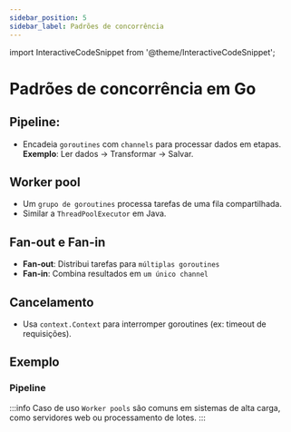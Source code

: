 ```yaml
---
sidebar_position: 5
sidebar_label: Padrões de concorrência
---
```


import InteractiveCodeSnippet from '@theme/InteractiveCodeSnippet';

# Padrões de concorrência em Go

## Pipeline:

- Encadeia `goroutines` com `channels` para processar dados em etapas.
  **Exemplo**: Ler dados → Transformar → Salvar.

## Worker pool

- Um `grupo de goroutines` processa tarefas de uma fila compartilhada.
- Similar a `ThreadPoolExecutor` em Java.

## Fan-out e Fan-in

- **Fan-out**: Distribui tarefas para `múltiplas goroutines`
- **Fan-in**: Combina resultados em `um único channel`

## Cancelamento

- Usa `context.Context` para interromper goroutines (ex: timeout de requisições).

## Exemplo

### Pipeline

<InteractiveCodeSnippet 
    src="code/mod5/pipeline.go" 
    allowExecute={true} 
    allowEdit={false} />

:::info Caso de uso
`Worker pools` são comuns em sistemas de alta carga, como servidores web ou processamento de lotes.
:::
